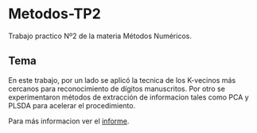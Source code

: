 # Metodos-TP2
Trabajo practico Nº2 de la materia Métodos Numéricos.

## Tema 
En este trabajo, por un lado se aplicó la tecnica de los K-vecinos más cercanos para reconocimiento de dígitos manuscritos. Por otro se experimentaron métodos de extracción de informacion tales como PCA y PLSDA para acelerar el procedimiento.

Para más informacion ver el [informe](https://github.com/ilebrero/Metodos-TP2/blob/master/informe/Informe_TP2.pdf).
